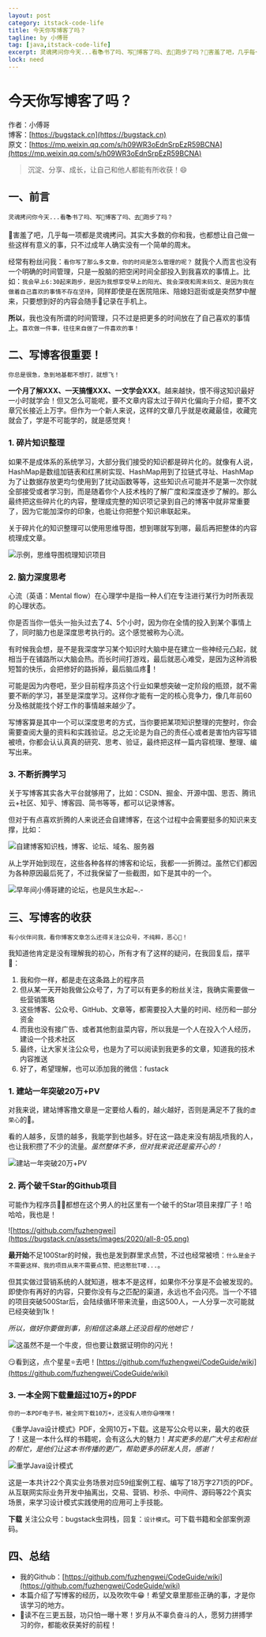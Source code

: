 ```yaml
---
layout: post
category: itstack-code-life
title: 今天你写博客了吗？
tagline: by 小傅哥
tag: [java,itstack-code-life]
excerpt: 灵魂拷问你今天...看📚书了吗、写📝博客了吗、去🏃跑步了吗？🤪害羞了吧，几乎每一项都是灵魂拷问。其实大多数的你和我，也都想让自己做一些这样有意义的事，只不过成年人确实没有一个简单的周末。
lock: need
---
```


# 今天你写博客了吗？

作者：小傅哥
<br/>博客：[https://bugstack.cn](https://bugstack.cn)
<br/>原文：[https://mp.weixin.qq.com/s/h09WR3oEdnSrpEzR59BCNA](https://mp.weixin.qq.com/s/h09WR3oEdnSrpEzR59BCNA)

> 沉淀、分享、成长，让自己和他人都能有所收获！😄

##  一、前言

`灵魂拷问你今天...看📚书了吗、写📝博客了吗、去🏃跑步了吗？`

🤪害羞了吧，几乎每一项都是灵魂拷问。其实大多数的你和我，也都想让自己做一些这样有意义的事，只不过成年人确实没有一个简单的周末。

经常有粉丝问我：`看你写了那么多文章，你的时间是怎么管理的呢？` 就我个人而言也没有一个明确的时间管理，只是一股脑的把空闲时间全部投入到我喜欢的事情上。比如：`我会早上6:30起来跑步，是因为我想享受早上的阳光`、`我会深夜和周末码文、是因为我在做着自己喜欢的事情不存在坚持`，同样即使是在医院陪床、陪媳妇逛街或是突然梦中醒来，只要想到好的内容会随手📝记录在手机上。

**所以**，我也没有所谓的时间管理，只不过是把更多的时间放在了自己喜欢的事情上。`喜欢做一件事，往往来自做了一件喜欢的事！`

## 二、写博客很重要！

`你总是很急，急到地基都不想打，就想飞！`

**一个月了解XXX、一天搞懂XXX、一文学会XXX**。越来越快，恨不得这知识最好一小时就学会！但又怎么可能呢，要不文章内容太过于碎片化偏向于介绍，要不文章冗长接近上万字。但作为一个新人来说，这样的文章几乎就是收藏最佳，收藏完就会了，学是不可能学的，就是感觉爽！

### 1. 碎片知识整理

如果不是成体系的系统学习，大部分我们接受的知识都是碎片化的。就像有人说，HashMap是数组加链表和红黑树实现、HashMap用到了拉链式寻址、HashMap为了让数据存放更均匀使用到了扰动函数等等，这些知识点可能并不是第一次你就全部接受或者学习到，而是随着你个人技术栈的了解广度和深度逐步了解的。那么最终把这些碎片化的内容，整理成完整的知识项记录到自己的博客中就非常重要了，因为它能加深你的印象，也能让你把整个知识串联起来。

关于碎片化的知识整理可以使用思维导图，想到哪就写到哪，最后再把整体的内容梳理成文章。

![示例，思维导图梳理知识项目](https://bugstack.cn/assets/images/2020/all-8-00.png)

### 2. 脑力深度思考

心流（英语：Mental flow）在心理学中是指一种人们在专注进行某行为时所表现的心理状态。

你是否当你一低头一抬头过去了4、5个小时，因为你在全情的投入到某个事情上了，同时脑力也是深度思考执行的。这个感觉被称为心流。

有时候我会想，是不是我深度学习某个知识时大脑中是在建立一些神经元凸起，就相当于在铺路所以大脑会热。而长时间打游戏，最后就恶心难受，是因为这种消极短暂的快乐，会把修好的路拆掉，最后脑瓜疼🤔！

可能是因为内卷吧，至少目前程序员这个行业如果想突破一定阶段的瓶颈，就不需要不断的学习，甚至是深度学习。这样你才能有一定的核心竞争力，像几年前60分及格就能找个好工作的事情越来越少了。

写博客算是其中一个可以深度思考的方式，当你要把某项知识整理的完整时，你会需要查阅大量的资料和实践验证。总之无论是为自己的责任心或者是害怕内容写错被喷，你都会认认真真的研究、思考、验证，最终把这样一篇内容梳理、整理、编写出来。

### 3. 不断折腾学习

关于写博客其实各大平台就够用了，比如：CSDN、掘金、开源中国、思否、腾讯云+社区、知乎、博客园、简书等等，都可以记录博客。

但对于有点喜欢折腾的人来说还会自建博客，在这个过程中会需要挺多的知识来支撑，比如：

![自建博客知识栈，博客、论坛、域名、服务器](https://bugstack.cn/assets/images/2020/all-8-02.png)

从上学开始到现在，这些各种各样的博客和论坛，我都一一折腾过。虽然它们都因为各种原因最后死了，不过我保留了一些截图，如下是其中的一个。

![早年间小傅哥建的论坛，也是风生水起~.-](https://bugstack.cn/assets/images/2020/all-8-01.png)

## 三、写博客的收获

`有小伙伴问我，看你博客文章怎么还得关注公众号，不纯粹，恶心🤢！`

我知道他肯定是没有理解我的初心，所有才有了这样的疑问，在我回复后，摆平🤣：

1. 我和你一样，都是走在这条路上的程序员
2. 但从某一天开始我做公众号了，为了可以有更多的粉丝关注，我确实需要做一些营销策略
3. 这些博客、公众号、GitHub、文章等，都需要投入大量的时间、经历和一部分资金
4. 而我也没有接广告、或者其他割韭菜内容，所以我是一个人在投入个人经历，建设一个技术社区
5. 最终，让大家关注公众号，也是为了可以阅读到我更多的文章，知道我的技术内容推送
6. 好了，希望理解，也可以添加我的微信：fustack

### 1. 建站一年突破20万+PV

对我来说，建站博客撸文章是一定要给人看的，越火越好，否则是满足不了我的`虚荣心`的💋。

看的人越多，反馈的越多，我能学到也越多。好在这一路走来没有胡乱喷我的人，也让我积攒了不少的流量。*虽然整体不多，但对我来说还是蛮开心的！*

![建站一年突破20万+PV](https://bugstack.cn/assets/images/2020/all-8-03.png)

### 2. 两个破千Star的Github项目

可能作为程序员👨‍💻‍都想在这个男人的社区里有一个破千的Star项目来撑厂子！哈哈哈，我也是！

![https://github.com/fuzhengwei](https://bugstack.cn/assets/images/2020/all-8-05.png)

**最开始**不足100Star的时候，我也是发到群里求点赞，不过也经常被喷：`什么是金子不需要这样、我的项目从来不需要点赞、把这憨批T喽...`。

但其实做过营销系统的人就知道，根本不是这样，如果你不分享是不会被发现的。即使你有再好的内容，只要你没有与之匹配的渠道，永远也不会闪亮。当一个不错的项目突破500Star后，会陆续循环带来流量，由这500人，一人分享一次可能就已经突破到1k！

*所以，做好你要做到事，别相信这条路上还没启程的他她它！*

![这虽然不是一个牛皮，但也要让数据证明你的闪光！](https://bugstack.cn/assets/images/2020/all-8-04.png)

😏看到这，点个星星⭐去吧！[https://github.com/fuzhengwei/CodeGuide/wiki](https://github.com/fuzhengwei/CodeGuide/wiki)

### 3. 一本全网下载量超过10万+的PDF

`你的一本PDF电子书，被全网下载10万+，还没有人喷你😅嘿嘿！`

《重学Java设计模式》PDF，全网10万+下载。这是写公众号以来，最大的收获了！这是一本什么样的书籍呢，会有这么大的魅力！*其实更多的是广大号主和粉丝的帮忙，是他们让这本书传播的更广，帮助更多的研发人员，感谢！*

![重学Java设计模式](https://bugstack.cn/assets/images/2020/all-8-06.png)

这是一本共计22个真实业务场景对应59组案例工程、编写了18万字271页的PDF。从互联网实际业务开发中抽离出，交易、营销、秒杀、中间件、源码等22个真实场景，来学习设计模式实践使用的应用可上手技能。

**下载** 关注公众号：bugstack虫洞栈，回复：`设计模式`。可下载书籍和全部案例源码。

## 四、总结

- 我的Github：[https://github.com/fuzhengwei/CodeGuide/wiki](https://github.com/fuzhengwei/CodeGuide/wiki)
- 本篇介绍了写博客的经历，以及吹吹牛😁！希望文章里那些正确的事，才是你该学习的地方。
- 📝读不在三更五鼓，功只怕一曝十寒！岁月从不辜负奋斗的人，愿努力拼搏学习的你，都能收获美好的前程！

